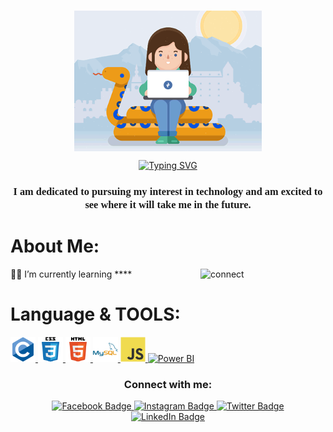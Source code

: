
<br>

<div id="header" align="center">
   
  <p>  <img align="center" width="300" alt="learning" src=".gif "></p>

<a href="https://git.io/typing-svg"><img src="https://readme-typing-svg.demolab.com?font=Times New Roman&weight=500&size=30&pause=1000&color=0F3546&center=true&vCenter=true&width=435&lines=Hi+%F0%9F%91%8B%2C+I'm+Dipika+!" alt="Typing SVG" /></a>
    <h3 align="center"><font face="Palatino Linotype, Book Antiqua, Palatino, serif">I am dedicated to pursuing my interest in technology and am excited to see where it will take me in the future.</font></h3>
</div>

<h1> About Me:</h1><image align="right" alt="connect"  width="200" src="connect.gif">

 👩‍💻 I’m currently learning ****



<div>

 <h1 align="left">Language & TOOLS:</h1>
<p align="left">
    <a href="https://www.cprogramming.com/" target="_blank" rel="noreferrer"> 
        <img src="https://raw.githubusercontent.com/devicons/devicon/master/icons/c/c-original.svg" alt="C" width="40" height="40"/> 
    </a> 
    <a href="https://www.w3schools.com/css/" target="_blank" rel="noreferrer"> 
        <img src="https://raw.githubusercontent.com/devicons/devicon/master/icons/css3/css3-original-wordmark.svg" alt="CSS3" width="40" height="40"/> 
    </a> 
    <a href="https://www.w3.org/html/" target="_blank" rel="noreferrer"> 
        <img src="https://raw.githubusercontent.com/devicons/devicon/master/icons/html5/html5-original-wordmark.svg" alt="HTML5" width="40" height="40"/> 
    </a> 
    <a href="https://www.mysql.com/" target="_blank" rel="noreferrer"> 
        <img src="https://raw.githubusercontent.com/devicons/devicon/master/icons/mysql/mysql-original-wordmark.svg" alt="MySQL" width="40" height="40"/> 
    </a>
   <a href="https://developer.mozilla.org/en-US/docs/Web/JavaScript" target="_blank" rel="noreferrer"> 
        <img src="https://raw.githubusercontent.com/devicons/devicon/master/icons/javascript/javascript-original.svg" alt="JavaScript" width="40" height="40"/> 
    </a> 
 <a href="https://powerbi.microsoft.com/en-us/" target="_blank" rel="noreferrer"> 
    <img src="https://upload.wikimedia.org/wikipedia/commons/c/cf/New_Power_BI_Logo.svg" alt="Power BI" width="40" height="40"/> 
</a>
    
   </div>
   
   

<h3 align="center">Connect with me:</h3>
<p align="center">
    <div align="center" id="profile">
    <a href="https://www.facebook.com/dipika.shresthaa">
        <img src="https://img.shields.io/badge/Facebook-blue?style=flat&logo=facebook&logoColor=white"
            alt="Facebook Badge" />
    </a>
    <a href="https://www.instagram.com/_dipikashrestha/">
        <img src="https://img.shields.io/badge/Instagram-critical?style=flat&logo=instagram&logoColor=white"
            alt="Instagram Badge" />
    </a>
    <a href="https://twitter.com/_dipikashrestha">
        <img src="https://img.shields.io/badge/Twitter-blue?style=flat&logo=twitter&logoColor=white"
            alt="Twitter Badge" />
    </a>
</div>

<div align="center" id="profile">
    <a href="https://www.linkedin.com/in/-dipikashrestha">
        <img src="https://img.shields.io/badge/LinkedIn-blue?style=flat&logo=linkedin&logoColor=white"
            alt="LinkedIn Badge" />
    </a>
   
    
 
</div>
</p>
